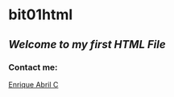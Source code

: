 # bit01html
## *Welcome to my first HTML File*
### Contact me:
[Enrique Abril C](https://www.instagram.com/enriqueabrilc/)
